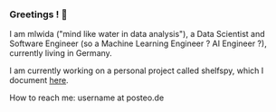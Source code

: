 ### Greetings ! 👋

I am mlwida ("mind like water in data analysis"), a Data Scientist and Software Engineer (so a Machine Learning Engineer ? AI Engineer ?), currently living in Germany.

I am currently working on a personal project called shelfspy, which I document [here](https://github.com/mlwida/shelfspy-blog/blob/main/README.md).

How to reach me: username at posteo.de



<!--
**mlwida/mlwida** is a ✨ _special_ ✨ repository because its `README.md` (this file) appears on your GitHub profile.

Here are some ideas to get you started:

- 🔭 I’m currently working on ...
- 🌱 I’m currently learning ...
- 👯 I’m looking to collaborate on ...
- 🤔 I’m looking for help with ...
- 💬 Ask me about ...
- 📫 How to reach me: ...
- 😄 Pronouns: ...
- ⚡ Fun fact: ...
-->
